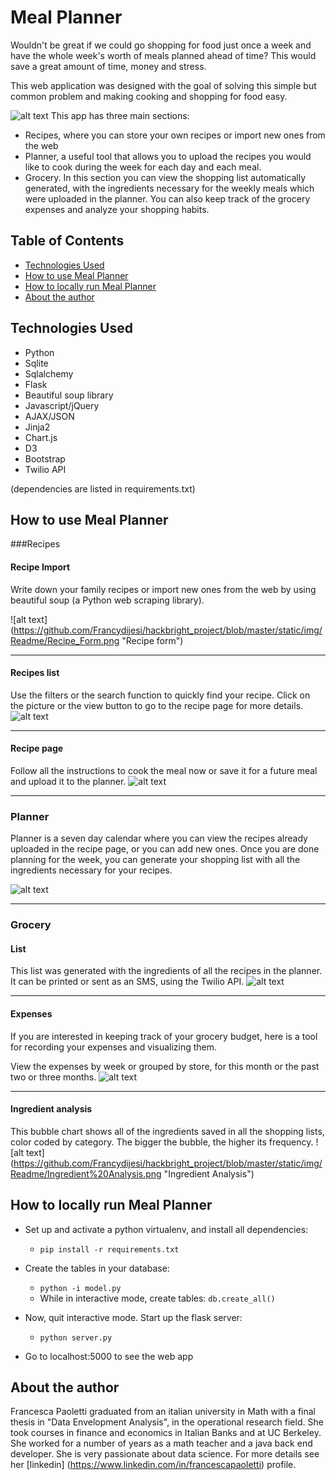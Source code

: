 # Meal Planner

Wouldn't be great if we could go shopping for food just once a week and have the whole week's worth of meals planned ahead of time? This would save a great amount of time, money and stress.

This web application was designed with the goal of solving this simple but common problem and making cooking and shopping for food easy.

![alt text](https://github.com/Francydijesi/hackbright_project/blob/master/static/img/Readme/Homepage.png "Homepage")
This app has three main sections:
* Recipes, where you can store your own recipes or import new ones from the web
* Planner, a useful tool that allows you to upload the recipes you would like to cook during the week for each day and each meal.
* Grocery. In this section you can view the shopping list automatically generated, with the ingredients necessary for the weekly meals which were uploaded in the planner. You can also keep track of the grocery expenses and analyze your shopping habits.  


## Table of Contents
* [Technologies Used](#technologiesused)
* [How to use Meal Planner](#use)
* [How to locally run Meal Planner](#run)
* [About the author](#author)


## <a name="technologiesused"></a>Technologies Used

* Python
* Sqlite
* Sqlalchemy
* Flask
* Beautiful soup library
* Javascript/jQuery
* AJAX/JSON
* Jinja2
* Chart.js
* D3
* Bootstrap
* Twilio API

(dependencies are listed in requirements.txt)


## <a name="use"></a>How to use Meal Planner


###Recipes 


#### Recipe Import

Write down your family recipes or import new ones from the web by using beautiful soup (a Python web scraping library). 

![alt text]
(https://github.com/Francydijesi/hackbright_project/blob/master/static/img/Readme/Recipe_Form.png "Recipe form")

___


#### Recipes list

Use the filters or the search function to quickly find your recipe. Click on the picture or the view button to go to the recipe page for more details.
![alt text](https://github.com/Francydijesi/hackbright_project/blob/master/static/img/Readme/Recipe%20List.png "Recipe View")

___


#### Recipe page

Follow all the instructions to cook the meal now or save it for a future meal and upload it to the planner.
![alt text](https://github.com/Francydijesi/hackbright_project/blob/master/static/img/Readme/Recipe%20Page.png "Recipe Page")

___


### <a name="run"></a>Planner

Planner is a seven day calendar where you can view the recipes already uploaded in the recipe page, or you can add new ones.
Once you are done planning for the week, you can generate your shopping list with all the ingredients necessary for your recipes.

![alt text](https://github.com/Francydijesi/hackbright_project/blob/master/static/img/Readme/Add%20meal%20to%20planner.png "Planner")

___


### <a name="run"></a>Grocery

#### List

This list was generated with the ingredients of all the recipes in the planner.
It can be printed or sent as an SMS, using the Twilio API.
![alt text](https://github.com/Francydijesi/hackbright_project/blob/master/static/img/Readme/Shopping%20List.png "Shopping list")

___


#### Expenses

If you are interested in keeping track of your grocery budget, here is a tool for recording your expenses and visualizing them.

View the expenses by week or grouped by store, for this month or the past two or three months.
![alt text](https://github.com/Francydijesi/hackbright_project/blob/master/static/img/Readme/Grocery%20Expenses.png "Grocery expenses graphs")

___


#### Ingredient analysis

This bubble chart shows all of the ingredients saved in all the shopping lists, color coded by category. The bigger the bubble, the higher its frequency. 
![alt text]
(https://github.com/Francydijesi/hackbright_project/blob/master/static/img/Readme/Ingredient%20Analysis.png "Ingredient Analysis")


## <a name="run"></a>How to locally run Meal Planner

* Set up and activate a python virtualenv, and install all dependencies:
    * `pip install -r requirements.txt`
  
* Create the tables in your database:
    * `python -i model.py`
    * While in interactive mode, create tables: `db.create_all()`
    
* Now, quit interactive mode. Start up the flask server:
    * `python server.py`

* Go to localhost:5000 to see the web app


## <a name="author"></a>About the author

Francesca Paoletti graduated from an italian university in Math with a final thesis in "Data Envelopment Analysis", in the operational research field. She took courses in finance and economics in Italian Banks and at UC Berkeley. She worked for a number of years as a math teacher and a java back end developer. She is very passionate about data science. For more details see her [linkedin] (https://www.linkedin.com/in/francescapaoletti) profile.



